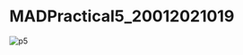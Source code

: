 # MADPractical5_20012021019
![p5](https://user-images.githubusercontent.com/110600287/194028646-93d88c63-978f-4e1a-aa22-54c31cd3e9e9.png)
